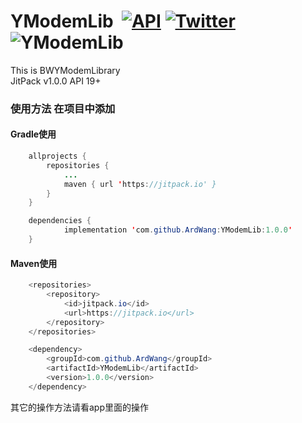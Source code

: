 # YModemLib <a href="https://developer.android.com/index.html" rel="nofollow"><img src="https://camo.githubusercontent.com/4e7c3559fec3db6e04cd6d800d00fe6515f75260/68747470733a2f2f696d672e736869656c64732e696f2f62616467652f706c6174666f726d2d616e64726f69642d627269676874677265656e2e737667" alt="" data-canonical-src="https://img.shields.io/badge/platform-android-brightgreen.svg" style="max-width:100%;"></a> <a href="https://android-arsenal.com/api?level=19" rel="nofollow"><img src="https://camo.githubusercontent.com/4ded46c2b1687a1778dacbe648c837ba971b8a99/68747470733a2f2f696d672e736869656c64732e696f2f62616467652f4150492d31342532422d626c75652e7376673f7374796c653d666c6174" alt="API" data-canonical-src="https://img.shields.io/badge/API-19%2B-blue.svg?style=flat" style="max-width:100%;"></a> <a href="https://github.com/jiangzehui/polygonsview"><img src="https://camo.githubusercontent.com/8c8f5b40e236f9cb7c5b4d9b00e5660f43b9908c/68747470733a2f2f696d672e736869656c64732e696f2f62616467652f477261646c652d332e302e312d627269676874677265656e2e737667" alt="Twitter" data-canonical-src="https://img.shields.io/badge/Gradle-3.1.2-brightgreen.svg" style="max-width:100%;"></a> <img src="https://camo.githubusercontent.com/e606a995d076b54e6460dc18da05efb2fce796fa/68747470733a2f2f6a69747061636b2e696f2f762f766f6e646561722f5278546f6f6c732e737667" alt="YModemLib" data-canonical-src="https://jitpack.io/#ArdWang/YModemLib.svg" style="max-width:100%;">
This is BWYModemLibrary
<br>
JitPack v1.0.0 API 19+

### 使用方法 在项目中添加

#### Gradle使用<br/>

```java
	allprojects {
		repositories {
			...
			maven { url 'https://jitpack.io' }
		}
	}
```

```java
	dependencies {
	        implementation 'com.github.ArdWang:YModemLib:1.0.0'
	}

```

#### Maven使用<br/>

```java
	<repositories>
		<repository>
		    <id>jitpack.io</id>
		    <url>https://jitpack.io</url>
		</repository>
	</repositories>
```

```java
	<dependency>
	    <groupId>com.github.ArdWang</groupId>
	    <artifactId>YModemLib</artifactId>
	    <version>1.0.0</version>
	</dependency>

```

其它的操作方法请看app里面的操作
